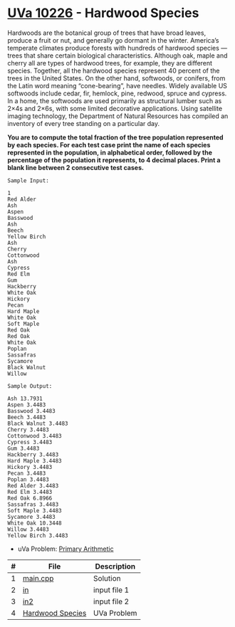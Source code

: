 # [UVa 10226](https://github.com/asaiahL9/4883-PT-Logan/blob/main/Assignments/P10226/10226.pdf) - Hardwood Species

Hardwoods are the botanical group of trees that have broad leaves,
produce a fruit or nut, and generally go dormant in the winter.
America’s temperate climates produce forests with hundreds of
hardwood species —trees that share certain biological characteristics.
Although oak, maple and cherry all are types of hardwood trees, for
example, they are different species. Together, all the hardwood species
represent 40 percent of the trees in the United States.
On the other hand, softwoods, or conifers, from the Latin word
meaning “cone-bearing”, have needles. Widely available US softwoods
include cedar, fir, hemlock, pine, redwood, spruce and cypress. In a
home, the softwoods are used primarily as structural lumber such as
2×4s and 2×6s, with some limited decorative applications.
Using satellite imaging technology, the Department of Natural Resources has compiled an inventory
of every tree standing on a particular day. 



**You are to compute the total fraction of the tree population
represented by each species. 
For each test case print the name of each species represented in the population, in alphabetical order,
followed by the percentage of the population it represents, to 4 decimal places.
Print a blank line between 2 consecutive test cases.**

```
Sample Input:

1
Red Alder
Ash
Aspen
Basswood
Ash
Beech
Yellow Birch
Ash
Cherry
Cottonwood
Ash
Cypress
Red Elm
Gum
Hackberry
White Oak
Hickory
Pecan
Hard Maple
White Oak
Soft Maple
Red Oak
Red Oak
White Oak
Poplan
Sassafras
Sycamore
Black Walnut
Willow

Sample Output:

Ash 13.7931
Aspen 3.4483
Basswood 3.4483
Beech 3.4483
Black Walnut 3.4483
Cherry 3.4483
Cottonwood 3.4483
Cypress 3.4483
Gum 3.4483
Hackberry 3.4483
Hard Maple 3.4483
Hickory 3.4483
Pecan 3.4483
Poplan 3.4483
Red Alder 3.4483
Red Elm 3.4483
Red Oak 6.8966
Sassafras 3.4483
Soft Maple 3.4483
Sycamore 3.4483
White Oak 10.3448
Willow 3.4483
Yellow Birch 3.4483
```

* uVa Problem: [Primary Arithmetic](https://github.com/asaiahL9/4883-PT-Logan/blob/main/Assignments/P10226/10226.pdf)

|   #   | File | Description |
| :---: | ----------- | ----------|
|  1 | [main.cpp](https://github.com/asaiahL9/4883-PT-Logan/blob/main/Assignments/P10035/main.cpp)      |Solution|   
|  2 | [in](https://github.com/asaiahL9/4883-PT-Logan/blob/main/Assignments/P10226/in1)    | input file 1  | 
|  3 | [in2](https://github.com/asaiahL9/4883-PT-Logan/blob/main/Assignments/P10226/in2)    | input file 2  | 
|  4 | [Hardwood Species](https://github.com/asaiahL9/4883-PT-Logan/blob/main/Assignments/P10226/10226.pdf)|UVa Problem|
